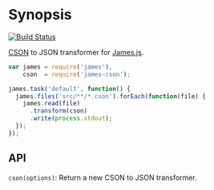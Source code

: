 # Synopsis

[![Build Status](https://travis-ci.org/leonidas/james-cson.png)](https://travis-ci.org/leonidas/james-cson)

[CSON](https://github.com/bevry/cson) to JSON transformer for [James.js](https://github.com/leonidas/james.js).

```javascript
var james = require('james'),
    cson  = require('james-cson');

james.task('default', function() {
  james.files('src/**/*.cson').forEach(function(file) {
    james.read(file)
      .transform(cson)
      .write(process.stdout);
  });
});
```

## API

`cson(options)`: Return a new CSON to JSON transformer.
